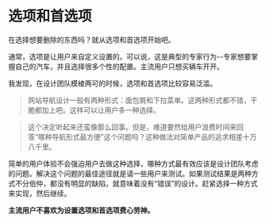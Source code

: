 # 选项和首选项

在选择想要删除的东西吗？就从选项和首选项开始吧。

通常，选项是让用户来自定义设置的。可以说，这是典型的专家行为--专家想要掌握自己的汽车，并且选择很多个性的配置。主流用户只想买辆车开开。

我发现，在设计团队模棱两可的时候，选项和首选项比较容易泛滥。

> 网站导航设计一般有两种形式：面包屑和下拉菜单。这两种形式都不错，干脆都加上吧。这样可以让用户多一种选择。

> 这个决定听起来还蛮像那么回事。但是，难道要然给用户浪费时间来回答“哪种导航形式最方便”这个问题吗？这种做法对简单产品的追求相差十万八千里。

简单的用户体验不会强迫用户去做这种选择，哪种方式最有效应该是设计团队考虑的问题。解决这个问题的最佳途径就是请一些用户来测试。如果测试结果是两种方式不分伯仲，都没有明显的缺陷，就意味着没有“错误”的设计。赶紧选择一种方式来实现，然后继续。

**主流用户不喜欢为设置选项和首选项费心劳神。**

